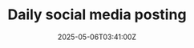 ---
title: Daily social media posting
linkTitle: Daily social media posting
date: '2025-05-06T03:41:00Z'
weight: 1
description: Follow a structured procedure for daily social media posting, including
  content planning, creation, verification, scheduling, monitoring, performance tracking,
  and continuous improvement to enhance audience engagement and meet marketing goals.
draft: false
ref: daily-social-media-posting
---